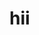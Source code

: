 <html
<head>
  <title>Nimish Baldha</title>
  </head>
  <body>
  <h1>hii<h1>
    </body>
    </html>
